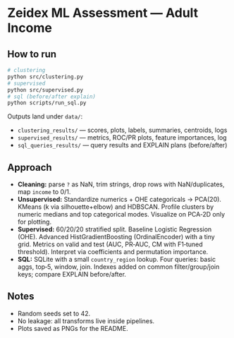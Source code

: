 # Zeidex ML Assessment — Adult Income

## How to run
```bash
# clustering
python src/clustering.py
# supervised
python src/supervised.py
# sql (before/after explain)
python scripts/run_sql.py
```

Outputs land under `data/`:
- `clustering_results/` — scores, plots, labels, summaries, centroids, logs
- `supervised_results/` — metrics, ROC/PR plots, feature importances, log
- `sql_queries_results/` — query results and EXPLAIN plans (before/after)

## Approach
- **Cleaning:** parse `?` as NaN, trim strings, drop rows with NaN/duplicates, map `income` to 0/1.
- **Unsupervised:** Standardize numerics + OHE categoricals → PCA(20). KMeans (k via silhouette+elbow) and HDBSCAN. Profile clusters by numeric medians and top categorical modes. Visualize on PCA‑2D only for plotting.
- **Supervised:** 60/20/20 stratified split. Baseline Logistic Regression (OHE). Advanced HistGradientBoosting (OrdinalEncoder) with a tiny grid. Metrics on valid and test (AUC, PR‑AUC, CM with F1‑tuned threshold). Interpret via coefficients and permutation importance.
- **SQL:** SQLite with a small `country_region` lookup. Four queries: basic aggs, top‑5, window, join. Indexes added on common filter/group/join keys; compare EXPLAIN before/after.

## Notes
- Random seeds set to 42.
- No leakage: all transforms live inside pipelines.
- Plots saved as PNGs for the README.